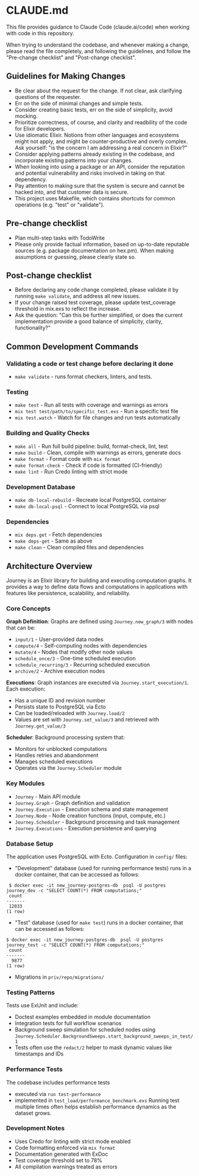 # CLAUDE.md

This file provides guidance to Claude Code (claude.ai/code) when working with code in this repository.

When trying to understand the codebase, and whenever making a change, please read the file completely, and following the guidelines, and follow the "Pre-change checklist" and "Post-change checklist".


## Guidelines for Making Changes
- Be clear about the request for the change. If not clear, ask clarifying questions of the requester.
- Err on the side of minimal changes and simple tests.
- Consider creating basic tests, err on the side of simplicity, avoid mocking.
- Prioritize correctness, of course, and clarity and readbility of the code for Elixir developers.
- Use idiomatic Elixir. Notions from other languages and ecosystems might not apply, and might be counter-productive and overly complex. Ask yourself: "is the concern I am addressing a real concern in Elixir?"
- Consider applying patterns already existing in the codebase, and incorporate existing patterns into your changes.
- When looking into using a package or an API, consider the reputation and potential vulnerability and risks involved in taking on that dependency.
- Pay attention to making sure that the system is secure and cannot be hacked into, and that customer data is secure.
- This project uses Makefile, which contains shortcuts for common operations (e.g. "test" or "validate").

## Pre-change checklist
- Plan multi-step tasks with TodoWrite
- Please only provide factual information, based on up-to-date reputable sources (e.g. package documentation on hex.pm). When making assumptions or guessing, please clearly state so.

## Post-change checklist
- Before declaring any code change completed, please validate it by running `make validate`, and address all new issues.
- If your change raised test coverage, please update test_coverage threshold in mix.exs to reflect the increase.
- Ask the question: "Can this be further simplified, or does the current implementation provide a good balance of simplicity, clarity, functionality?"

## Common Development Commands

### Validating a code or test change before declaring it done
- `make validate` - runs format checkers, linters, and tests.

### Testing
- `make test` - Run all tests with coverage and warnings as errors
- `mix test test/path/to/specific_test.exs` - Run a specific test file
- `mix test.watch` - Watch for file changes and run tests automatically

### Building and Quality Checks
- `make all` - Run full build pipeline: build, format-check, lint, test
- `make build` - Clean, compile with warnings as errors, generate docs
- `make format` - Format code with `mix format`
- `make format-check` - Check if code is formatted (CI-friendly)
- `make lint` - Run Credo linting with strict mode

### Development Database
- `make db-local-rebuild` - Recreate local PostgreSQL container
- `make db-local-psql` - Connect to local PostgreSQL via psql

### Dependencies
- `mix deps.get` - Fetch dependencies
- `make deps-get` - Same as above
- `make clean` - Clean compiled files and dependencies

## Architecture Overview

Journey is an Elixir library for building and executing computation graphs. It provides a way to define data flows and computations in applications with features like persistence, scalability, and reliability.

### Core Concepts

**Graph Definition**: Graphs are defined using `Journey.new_graph/3` with nodes that can be:
- `input/1` - User-provided data nodes
- `compute/4` - Self-computing nodes with dependencies
- `mutate/4` - Nodes that modify other node values
- `schedule_once/3` - One-time scheduled execution
- `schedule_recurring/3` - Recurring scheduled execution
- `archive/2` - Archive execution nodes

**Executions**: Graph instances are executed via `Journey.start_execution/1`. Each execution:
- Has a unique ID and revision number
- Persists state to PostgreSQL via Ecto
- Can be loaded/reloaded with `Journey.load/2`
- Values are set with `Journey.set_value/3` and retrieved with `Journey.get_value/3`

**Scheduler**: Background processing system that:
- Monitors for unblocked computations
- Handles retries and abandonment
- Manages scheduled executions
- Operates via the `Journey.Scheduler` module

### Key Modules

- `Journey` - Main API module
- `Journey.Graph` - Graph definition and validation
- `Journey.Execution` - Execution schema and state management
- `Journey.Node` - Node creation functions (input, compute, etc.)
- `Journey.Scheduler` - Background processing and task management
- `Journey.Executions` - Execution persistence and querying

### Database Setup

The application uses PostgreSQL with Ecto. Configuration in `config/` files:
- "Development" database (used for running performance tests) runs in a docker container, that can be accessed as follows:

```
 $ docker exec -it new_journey-postgres-db  psql -U postgres journey_dev -c "SELECT COUNT(*) FROM computations;"
 count
-------
 12033
(1 row)
```
- "Test" database (used for `make test`) runs in a docker container, that can be accessed as follows:

```
$ docker exec -it new_journey-postgres-db  psql -U postgres journey_test -c "SELECT COUNT(*) FROM computations;"
 count
-------
  9877
(1 row)
```


- Migrations in `priv/repo/migrations/`

### Testing Patterns

Tests use ExUnit and include:
- Doctest examples embedded in module documentation
- Integration tests for full workflow scenarios
- Background sweep simulation for scheduled nodes using `Journey.Scheduler.BackgroundSweeps.start_background_sweeps_in_test/1`
- Tests often use the `redact/2` helper to mask dynamic values like timestamps and IDs

### Performance Tests

The codebase includes performance tests
* executed via `run test-performance`
* implemented in `test_load/performance_benchmark.exs`
Running test multiple times often helps establish performance dynamics as the dataset grows.

### Development Notes

- Uses Credo for linting with strict mode enabled
- Code formatting enforced via `mix format`
- Documentation generated with ExDoc
- Test coverage threshold set to 78%
- All compilation warnings treated as errors

